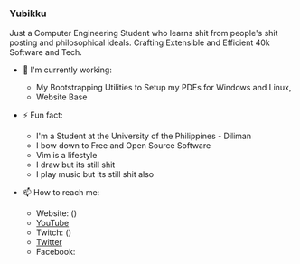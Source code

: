 ### Yubikku
Just a Computer Engineering Student who learns shit from people's shit posting and philosophical ideals. Crafting Extensible and Efficient 40k Software and Tech. 

- 🔬 I'm currently working:
	- My Bootstrapping Utilities to Setup my PDEs for Windows and Linux,
	- Website Base

- ⚡ Fun fact:
	- I'm a Student at the University of the Philippines - Diliman
	- I bow down to ~~Free and~~ Open Source Software
	- Vim is a lifestyle
	- I draw but its still shit
	- I play music but its still shit also
 	<!-- - I Stream on the Weekends -->
	<!-- - I Make Random Vids(YouTube Link) -->
 
- 📫 How to reach me:
	- Website: ()
	- [YouTube](https://www.youtube.com/@yubikkun)
	- Twitch: ()
	- [Twitter](https://twitter.com/yubikkun)
	- Facebook: 

